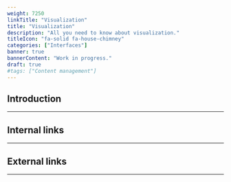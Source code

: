 ```yaml
---
weight: 7250
linkTitle: "Visualization"
title: "Visualization"
description: "All you need to know about visualization."
titleIcon: "fa-solid fa-house-chimney"
categories: ["Interfaces"]
banner: true
bannerContent: "Work in progress."
draft: true
#tags: ["Content management"]
---
```


## Introduction
---

## Internal links
---

## External links
---

<!-- {{< treeview display="tree" />}} -->

<!-- Changes and update:
* Last reviewed on: Apr 29, 2024.
-->
